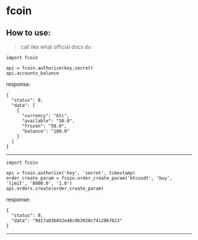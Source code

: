 # fcoin



## How to use: 
> call like what official docs do


```  
import fcoin      

api = fcoin.authorize(key,secret)  
api.accounts_balance  
```
response:  

```
{
  "status": 0,
  "data": [
    {
      "currency": "btc",
      "available": "50.0",
      "frozen": "50.0",
      "balance": "100.0"
    }
  ]
}
```
----
```
import fcoin

api = fcoin.authorize('key', 'secret', timestamp)
order_create_param = fcoin.order_create_param('btcusdt', 'buy', 'limit', '8000.0', '1.0')
api.orders.create(order_create_param)

```
response:  
```
{  
  "status": 0,  
  "data": "9d17a03b852e48c0b3920c7412867623"
}
```    

---





